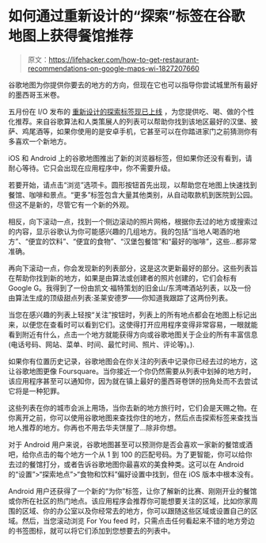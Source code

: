 # 如何通过重新设计的“探索”标签在谷歌地图上获得餐馆推荐

> 原文：<https://lifehacker.com/how-to-get-restaurant-recommendations-on-google-maps-wi-1827207660>

谷歌地图为你提供你要去的地方的方向，但现在它也可以指导你尝试城里所有最好的墨西哥玉米卷。



五月份在 I/O 发布的 [重新设计的探索标签](https://www.blog.google/products/maps/explore-around-town-google-maps/)[现已上线](https://www.blog.google/products/maps/now-available-new-ways-explore-google-maps/) ，为您提供吃、喝、做的个性化推荐。来自谷歌算法和人类策展人的列表可以帮助你找到该地区最好的汉堡、披萨、鸡尾酒等，如果你使用的是安卓手机，它甚至可以在你踏进家门之前猜测你有多喜欢一个新地方。

iOS 和 Android 上的谷歌地图推出了新的浏览器标签，但如果你还没有看到，请耐心等待。它只会出现在应用程序中，你不需要升级。

若要开始，请点击“浏览”选项卡。圆形按钮首先出现，以帮助您在地图上快速找到餐馆、咖啡和景点。“更多”标签包含大量其他类别，从自动取款机到医院到公园。但这不是新的，尽管它有一个新的外观。

相反，向下滚动一点，找到一个侧边滚动的照片网格，根据你去过的地方或搜索过的内容，显示谷歌认为你可能感兴趣的几组地方。我的包括“当地人喝酒的地方”、“便宜的饮料”、“便宜的食物”、“汉堡包餐馆”和“最好的咖啡”，这些...都非常准确。

再向下滚动一点，你会发现新的列表部分，这是这次更新最好的部分。这些列表旨在帮助你找到新的地方，如果是由算法或创建者的照片创建的，它们会标有 Google G。我得到了一份由凯文·福特策划的旧金山/东湾啤酒站列表，以及一份由算法生成的顶级甜点列表:圣莱安德罗——你知道我跟踪了这两份列表。

当您在感兴趣的列表上轻按“关注”按钮时，列表上的所有地点都会在地图上标记出来，以便您在查看时可以看到它们。这使得打开应用程序变得非常容易，一眼就能看到附近有什么，点击一个地方就能获得方向或谷歌地图关于企业的所有丰富信息(电话号码、网站、菜单、时间、最忙时间、照片、评论等)。).

如果你有位置历史记录，谷歌地图会在你关注的列表中记录你已经去过的地方，这让谷歌地图更像 Foursquare。当你接近一个你仍然需要从列表中划掉的地方时，该应用程序甚至可以通知你，因为就在镇上最好的墨西哥卷饼的拐角处而不去尝试它将是一种犯罪。

这些列表在你的城市会派上用场，当你去新的地方旅行时，它们会是天赐之物。在你离开之前，你可以使用谷歌地图来查找你住的地方，然后点击探索标签来查找当地人推荐的地方。你再也不用去华夫饼屋了...除非你想。

对于 Android 用户来说，谷歌地图甚至可以预测你是否会喜欢一家新的餐馆或酒吧，给你点击的每个地方一个从 1 到 100 的匹配号码。为了更智能，你可以给你去过的餐馆打分，或者告诉谷歌地图你最喜欢的美食种类。这可以在 Android 的“设置”>“探索地点”>“食物和饮料”偏好设置中找到，但在 iOS 版本中根本没有。

Android 用户还获得了一个新的“为你”标签，让你了解新的比赛、刚刚开业的餐馆或你所在社区的热门地点。该应用程序会推荐你可能想要关注的区域，比如你家周围的区域、你的办公室以及你经常去的地方，你可以跟随这些区域或设置自己的区域。然后，当您滚动浏览 For You feed 时，只需点击任何看起来不错的地方旁边的书签图标，就可以将它们添加到您想要去的列表中。